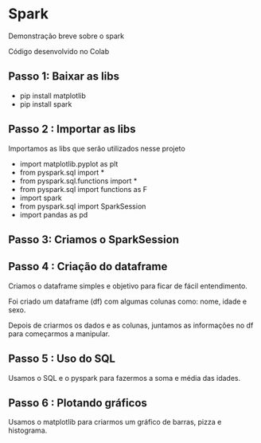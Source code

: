 # Spark
Demonstração breve sobre o spark

Código desenvolvido no Colab

## Passo 1: Baixar as libs
- pip install matplotlib
- pip install spark 

## Passo 2 : Importar as libs

Importamos as libs que serão utilizados nesse projeto 
- import matplotlib.pyplot as plt
- from pyspark.sql  import *  
- from pyspark.sql.functions import *
- from pyspark.sql import functions as F
- import spark
- from pyspark.sql import SparkSession
- import pandas as pd

## Passo 3: Criamos o SparkSession

## Passo 4 : Criação do dataframe

Criamos o dataframe simples e objetivo para ficar de fácil entendimento.

Foi criado um dataframe (df) com algumas colunas como: nome, idade e sexo.

Depois de criarmos os dados e as colunas, juntamos as informações no df para começarmos a manipular. 

## Passo 5 : Uso do SQL

Usamos o SQL e o pyspark para fazermos a soma e média das idades.

## Passo 6 : Plotando gráficos

Usamos o matplotlib para criarmos um gráfico de barras, pizza e histograma. 
